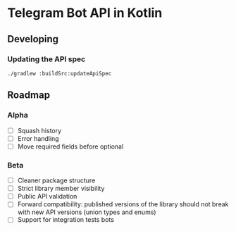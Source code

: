 # Telegram Bot API in Kotlin



## Developing

### Updating the API spec

```
./gradlew :buildSrc:updateApiSpec
```

## Roadmap

### Alpha

- [ ] Squash history
- [ ] Error handling
- [ ] Move required fields before optional

### Beta

- [ ] Cleaner package structure
- [ ] Strict library member visibility
- [ ] Public API validation
- [ ] Forward compatibility: published versions of the library should not break with new API versions (union types and enums)
- [ ] Support for integration tests bots
